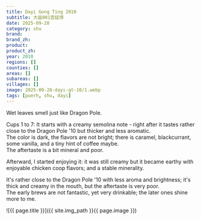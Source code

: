 ```yaml
---
title: Dayi Gong Ting 2010
subtitle: 大益001宫廷饼
date: 2025-09-28
category: shu
brand: 
brand_zh: 
product: 
product_zh: 
year: 2010
regions: []
counties: []
areas: []
subareas: []
villages: []
image: 2025-09-28-dayi-gt-10/1.webp
tags: [puerh, shu, dayi]
---
```


Wet leaves smell just like Dragon Pole.

Cups 1 to 7: It starts with a creamy semolina note - right after it tastes rather close to the Dragon Pole '10 but thicker and less aromatic.\
The color is dark, the flavors are not bright; there is caramel, blackcurrant, some vanilla, and a tiny hint of coffee maybe.\
The aftertaste is a bit mineral and poor.

Afterward, I started enjoying it: it was still creamy but it became earthy with enjoyable chicken coop flavors; and a stable minerality.

It's rather close to the Dragon Pole '10 with less aroma and brightness; it's thick and creamy in the mouth, but the aftertaste is very poor.\
The early brews are not fantastic, yet very drinkable; the later ones shine more to me.

![{{ page.title }}]({{ site.img_path }}{{ page.image }})